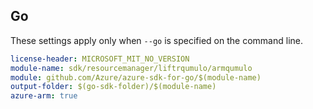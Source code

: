 ## Go

These settings apply only when `--go` is specified on the command line.

``` yaml $(go) && $(track2)
license-header: MICROSOFT_MIT_NO_VERSION
module-name: sdk/resourcemanager/liftrqumulo/armqumulo
module: github.com/Azure/azure-sdk-for-go/$(module-name)
output-folder: $(go-sdk-folder)/$(module-name)
azure-arm: true
```